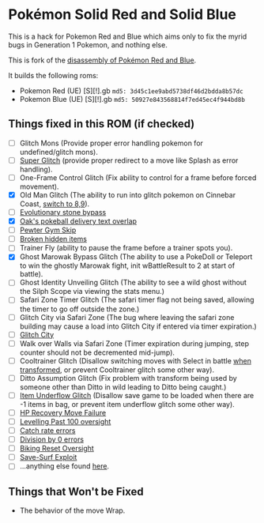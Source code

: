 # Pokémon Solid Red and Solid Blue

This is a hack for Pokemon Red and Blue which aims only to fix the myrid bugs in Generation 1 Pokemon, and nothing else.

This is fork of the [disassembly of Pokémon Red and Blue](https://github.com/pret/pokered).

It builds the following roms:

* Pokemon Red (UE) [S][!].gb  `md5: 3d45c1ee9abd5738df46d2bdda8b57dc`
* Pokemon Blue (UE) [S][!].gb `md5: 50927e843568814f7ed45ec4f944bd8b`

## Things fixed in this ROM (if checked)
* [ ] Glitch Mons (Provide proper error handling pokemon for undefined/glitch mons).
* [ ] [Super Glitch](https://bulbapedia.bulbagarden.net/wiki/Super_Glitch_(move)) (provide proper redirect to a move like Splash as error handling).
* [ ] One-Frame Control Glitch (Fix ability to control for a frame before forced movement).
* [X] Old Man Glitch (The ability to run into glitch pokemon on Cinnebar Coast, [switch to 8,9](https://discordapp.com/channels/333356453928894466/333366468794122240/672666681906298920)).
* [ ] [Evolutionary stone bypass](https://bulbapedia.bulbagarden.net/wiki/List_of_glitches_in_Generation_I#Evolutionary_stone_bypassing)
* [X] [Oak's pokeball delivery text overlap](https://bulbapedia.bulbagarden.net/wiki/List_of_glitches_in_Generation_I#Oak_Pok.C3.A9_Ball_delivery_text_overlapping)
* [ ] [Pewter Gym Skip](https://bulbapedia.bulbagarden.net/wiki/Pewter_Gym_skip_glitch)
* [ ] [Broken hidden items](https://bulbapedia.bulbagarden.net/wiki/Broken_hidden_items)
* [ ] Trainer Fly (ability to pause the frame before a trainer spots you).
* [X] Ghost Marowak Bypass Glitch (The ability to use a PokeDoll or Teleport to win the ghostly Marowak fight, init wBattleResult  to 2 at start of battle).
* [ ] Ghost Identity Unveiling Glitch (The ability to see a wild ghost without the Silph Scope via viewing the stats menu.)
* [ ] Safari Zone Timer Glitch (The safari timer flag not being saved, allowing the timer to go off outside the zone.)
* [ ] Glitch City via Safari Zone (The bug where leaving the safari zone building may cause a load into Glitch City if entered via timer expiration.)
* [ ] [Glitch City](https://bulbapedia.bulbagarden.net/wiki/Glitch_City)
* [ ] Walk over Walls via Safari Zone (Timer expiration during jumping, step counter should not be decremented mid-jump).
* [ ] Cooltrainer Glitch (Disallow switching moves with Select in battle [when transformed](https://bulbapedia.bulbagarden.net/wiki/List_of_glitches_in_Generation_I#--), or prevent Cooltrainer glitch some other way).
* [ ] Ditto Assumption Glitch (Fix problem with transform being used by someone other than Ditto in wild leading to Ditto being caught.)
* [ ] [Item Underflow Glitch](https://bulbapedia.bulbagarden.net/wiki/Item_underflow) (Disallow save game to be loaded when there are -1 items in bag, or prevent item underflow glitch some other way).
* [ ] [HP Recovery Move Failure](https://bulbapedia.bulbagarden.net/wiki/List_of_glitches_in_Generation_I#HP_recovery_move_failure)
* [ ] [Levelling Past 100 oversight](https://bulbapedia.bulbagarden.net/wiki/List_of_glitches_in_Generation_I#Leveling_past_100)
* [ ] [Catch rate errors](https://bulbapedia.bulbagarden.net/wiki/List_of_glitches_in_Generation_I#Catch_rate_errors)
* [ ] [Division by 0 errors](https://bulbapedia.bulbagarden.net/wiki/List_of_glitches_in_Generation_I#Division_by_0)
* [ ] [Biking Reset Oversight](https://bulbapedia.bulbagarden.net/wiki/List_of_glitches_in_Generation_I#Save_reset_oversight)
* [ ] [Save-Surf Exploit](https://bulbapedia.bulbagarden.net/wiki/List_of_glitches_in_Generation_I#Save_Surf_exploit)
* [ ] ...anything else found [here](https://bulbapedia.bulbagarden.net/wiki/List_of_glitches_in_Generation_I).

## Things that Won't be Fixed
* The behavior of the move Wrap.
